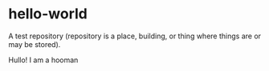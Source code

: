 # hello-world
A test repository (repository is a place, building, or thing where things are or may be stored).

Hullo! I am a hooman
